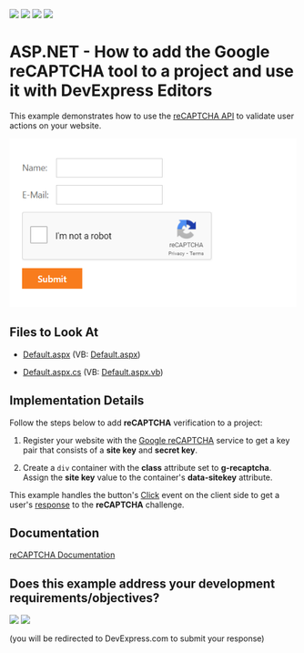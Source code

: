 <!-- default badges list -->
![](https://img.shields.io/endpoint?url=https://codecentral.devexpress.com/api/v1/VersionRange/439169172/21.2.4%2B)
[![](https://img.shields.io/badge/Open_in_DevExpress_Support_Center-FF7200?style=flat-square&logo=DevExpress&logoColor=white)](https://supportcenter.devexpress.com/ticket/details/T1053753)
[![](https://img.shields.io/badge/📖_How_to_use_DevExpress_Examples-e9f6fc?style=flat-square)](https://docs.devexpress.com/GeneralInformation/403183)
[![](https://img.shields.io/badge/💬_Leave_Feedback-feecdd?style=flat-square)](#does-this-example-address-your-development-requirementsobjectives)
<!-- default badges end -->

# ASP.NET - How to add the Google reCAPTCHA tool to a project and use it with DevExpress Editors

This example demonstrates how to use the [reCAPTCHA API](https://www.google.com/recaptcha/about/) to validate user actions on your website.

![Sample](./Sample.png)

## Files to Look At

* [Default.aspx](./CS/ReCaptcha/Default.aspx) (VB: [Default.aspx](./VB/ReCaptcha/Default.aspx))

* [Default.aspx.cs](./CS/ReCaptcha/Default.aspx.cs) (VB: [Default.aspx.vb](./VB/ReCaptcha/Default.aspx.vb))

## Implementation Details

Follow the steps below to add **reCAPTCHA** verification to a project:

1. Register your website with the [Google reCAPTCHA](https://www.google.com/recaptcha/admin/create) service to get a key pair that consists of a **site key** and **secret key**.

2. Create a `div` container with the **class** attribute set to **g-recaptcha**. Assign the **site key** value to the container's **data-sitekey** attribute.

This example handles the button's [Click](https://docs.devexpress.com/AspNet/js-ASPxClientButton.Click) event on the client side to get a user's [response](https://developers.google.com/recaptcha/docs/verify) to the **reCAPTCHA** challenge.

## Documentation

[reCAPTCHA Documentation](https://developers.google.com/recaptcha/intro)
<!-- feedback -->
## Does this example address your development requirements/objectives?

[<img src="https://www.devexpress.com/support/examples/i/yes-button.svg"/>](https://www.devexpress.com/support/examples/survey.xml?utm_source=github&utm_campaign=use-recaptcha-with-devexpress&~~~was_helpful=yes) [<img src="https://www.devexpress.com/support/examples/i/no-button.svg"/>](https://www.devexpress.com/support/examples/survey.xml?utm_source=github&utm_campaign=use-recaptcha-with-devexpress&~~~was_helpful=no)

(you will be redirected to DevExpress.com to submit your response)
<!-- feedback end -->
